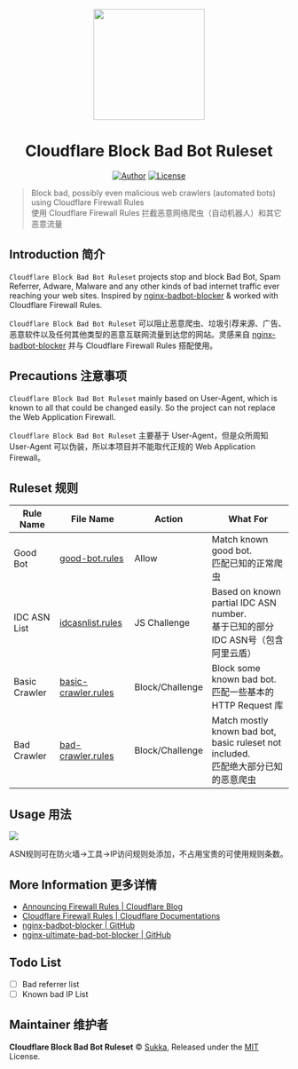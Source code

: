 <p align="center">
<img src="https://i.loli.net/2018/10/30/5bd7b06b077df.png" width="200px">
</p>
<h1 align="center">Cloudflare Block Bad Bot Ruleset</h1>

<p align="center">
<a href="https://github.com/SukkaW" target="_blank"><img alt="Author" src="https://img.shields.io/badge/Author-Sukka-b68469.svg?style=flat-square"/></a>
<a href="./LICENSE" target="_blank"><img alt="License" src="https://img.shields.io/github/license/sukkaw/cloudflare-block-bad-bot-rules.svg?style=flat-square"/></a>
</p>

> Block bad, possibly even malicious web crawlers (automated bots) using Cloudflare Firewall Rules<br>
> 使用 Cloudflare Firewall Rules 拦截恶意网络爬虫（自动机器人）和其它恶意流量

## Introduction 简介

`Cloudflare Block Bad Bot Ruleset` projects stop and block Bad Bot, Spam Referrer, Adware, Malware and any other kinds of bad internet traffic ever reaching your web sites. Inspired by [nginx-badbot-blocker](https://github.com/mariusv/nginx-badbot-blocker) & worked with Cloudflare Firewall Rules.

`Cloudflare Block Bad Bot Ruleset` 可以阻止恶意爬虫、垃圾引荐来源、广告、恶意软件以及任何其他类型的恶意互联网流量到达您的网站。灵感来自 [nginx-badbot-blocker](https://github.com/mariusv/nginx-badbot-blocker) 并与 Cloudflare Firewall Rules 搭配使用。

## Precautions 注意事项

`Cloudflare Block Bad Bot Ruleset` mainly based on User-Agent, which is known to all that could be changed easily. So the project can not replace the Web Application Firewall.

`Cloudflare Block Bad Bot Ruleset` 主要基于 User-Agent，但是众所周知 User-Agent 可以伪装，所以本项目并不能取代正规的 Web Application Firewall。

## Ruleset 规则

Rule Name | File Name | Action | What For
---- | ---- | ---- | ----
Good Bot | [good-bot.rules](./good-bot.rules) | Allow | Match known good bot.<br>匹配已知的正常爬虫
IDC ASN List | [idcasnlist.rules](./idcasnlist.rules) | JS Challenge | Based on known partial IDC ASN number.<br>基于已知的部分IDC ASN号（包含阿里云盾）
Basic Crawler | [basic-crawler.rules](./basic-crawler.rules) | Block/Challenge | Block some known bad bot.<br>匹配一些基本的 HTTP Request 库
Bad Crawler | [bad-crawler.rules](./bad-crawler.rules) | Block/Challenge | Match mostly known bad bot, basic ruleset not included.<br>匹配绝大部分已知的恶意爬虫

## Usage 用法

![](https://i.loli.net/2018/10/30/5bd801833e8d3.png) 

ASN规则可在防火墙→工具→IP访问规则处添加，不占用宝贵的可使用规则条数。

## More Information 更多详情

- [Announcing Firewall Rules | Cloudflare Blog](https://blog.cloudflare.com/announcing-firewall-rules/)
- [Cloudflare Firewall Rules | Cloudflare Documentations](https://developers.cloudflare.com/firewall/)
- [nginx-badbot-blocker | GitHub](https://github.com/mariusv/nginx-badbot-blocker)
- [nginx-ultimate-bad-bot-blocker | GitHub](https://github.com/mitchellkrogza/nginx-ultimate-bad-bot-blocker)

## Todo List

- [ ] Bad referrer list
- [ ] Known bad IP List

## Maintainer 维护者

**Cloudflare Block Bad Bot Ruleset** © [Sukka](https://github.com/SukkaW), Released under the [MIT](./LICENSE) License.